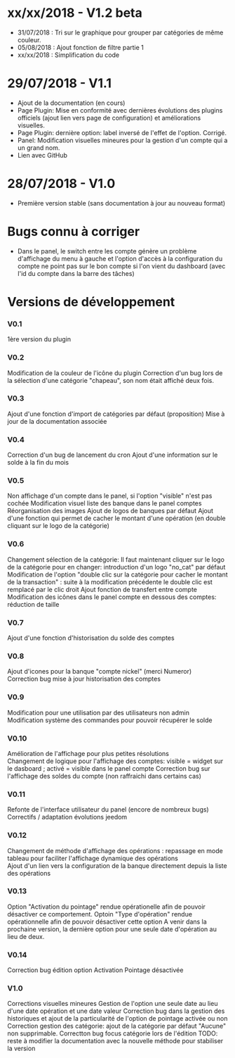 # xx/xx/2018 - V1.2 beta
- 31/07/2018 : Tri sur le graphique pour grouper par catégories de même couleur. 
- 05/08/2018 : Ajout fonction de filtre partie 1
- xx/xx/2018 : Simplification du code

# 29/07/2018 - V1.1

- Ajout de la documentation (en cours)
- Page Plugin: Mise en conformité avec dernières évolutions des plugins officiels (ajout lien vers page de configuration) et améliorations visuelles.
- Page Plugin: dernière option: label inversé de l'effet de l'option. Corrigé. 
- Panel: Modification visuelles mineures pour la gestion d'un compte qui a un grand nom. 
- Lien avec GitHub

# 28/07/2018 - V1.0

- Première version stable (sans documentation à jour au nouveau format)

# Bugs connu à corriger
- Dans le panel, le switch entre les compte génère un problème d'affichage du menu à gauche et l'option d'accès à la configuration du compte ne point pas sur le bon compte si l'on vient du dashboard (avec l'id du compte dans la barre des tâches)

# Versions de développement

### V0.1
1ère version du plugin 

### V0.2
Modification de la couleur de l'icône du plugin 
Correction d'un bug lors de la sélection d'une catégorie "chapeau", son nom était affiché deux fois. 

### V0.3
Ajout d'une fonction d'import de catégories par défaut (proposition) 
Mise à jour de la documentation associée 

### V0.4
Correction d'un bug de lancement du cron 
Ajout d'une information sur le solde à la fin du mois 

### V0.5
Non affichage d'un compte dans le panel, si l'option "visible" n'est pas cochée 
Modification visuel liste des banque dans le panel comptes 
Réorganisation des images 
Ajout de logos de banques par défaut 
Ajout d'une fonction qui permet de cacher le montant d'une opération (en double cliquant sur le logo de la catégorie) 

### V0.6
Changement sélection de la catégorie: Il faut maintenant cliquer sur le logo de la catégorie pour en changer: introduction d'un logo "no_cat" par défaut 
Modification de l'option "double clic sur la catégorie pour cacher le montant de la transaction" : suite à la modification précédente le double clic est remplacé par le clic droit 
Ajout fonction de transfert entre compte 
Modification des icônes dans le panel compte en dessous des comptes: réduction de taille 

### V0.7
Ajout d'une fonction d'historisation du solde des comptes 

### V0.8
Ajout d'icones pour la banque "compte nickel" (merci Numeror)  
Correction bug mise à jour historisation des comptes 

### V0.9
Modification pour une utilisation par des utilisateurs non admin  
Modification système des commandes pour pouvoir récupérer le solde  

### V0.10
Amélioration de l'affichage pour plus petites résolutions  
Changement de logique pour l'affichage des comptes: visible = widget sur le dasboard ; activé = visible dans le panel compte 
Correction bug sur l'affichage des soldes du compte (non raffraichi dans certains cas)  

### V0.11
Refonte de l'interface utilisateur du panel (encore de nombreux bugs)  
Correctifs / adaptation évolutions jeedom 

### V0.12
Changement de méthode d'affichage des opérations : repassage en mode tableau pour faciliter l'affichage dynamique des opérations  
Ajout d'un lien vers la configuration de la banque directement depuis la liste des opérations  

### V0.13
Option "Activation du pointage" rendue opérationelle afin de pouvoir désactiver ce comportement. 
Optoin "Type d'opération" rendue opérationnelle afin de pouvoir désactiver cette option 
A venir dans la prochaine version, la dernière option pour une seule date d'opération au lieu de deux. 

### V0.14
Correction bug édition option Activation Pointage désactivée  

### V1.0
Corrections visuelles mineures 
Gestion de l'option une seule date au lieu d'une date opération et une date valeur 
Correction bug dans la gestion des historiques et ajout de la particularité de l'option de pointage activée ou non 
Correction gestion des catégorie: ajout de la catégorie par défaut "Aucune" non supprimable. 
Correctton bug focus catégorie lors de l'édition
TODO: reste à modifier la documentation avec la nouvelle méthode pour stabiliser la version 
